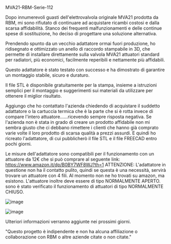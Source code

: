 MVA21-RBM-Serie-112

Dopo innumerevoli guasti dell'elettrovalvola originale MVA21 prodotta da RBM, mi sono rifiutato di continuare ad acquistare ricambi costosi e dalla scarsa affidabilità. Stanco dei frequenti malfunzionamenti e delle continue spese di sostituzione, ho deciso di progettare una soluzione alternativa.

Prendendo spunto da un vecchio adattatore ormai fuori produzione, ho ridisegnato e ottimizzato un anello di raccordo stampabile in 3D, che permette di installare direttamente sulla valvola MVA21 attuatori standard per radiatori, più economici, facilmente reperibili e nettamente più affidabili.

Questo adattatore è stato testato con successo e ha dimostrato di garantire un montaggio stabile, sicuro e duraturo.

Il file STL è disponibile gratuitamente per la stampa, insieme a istruzioni semplici per il montaggio e suggerimenti sui materiali da utilizzare per ottenere il miglior risultato.

Aggiungo che ho contattato l'azienda chiedendo di acquistare il suddetto adattatore o la cartuccia termica che è la parte che si è rotta invece di compare l'intero attuatore......ricevendo sempre risposta negativa. Se l'azienda non è stata in grado di creare un prodotto affidabile non mi sembra giusto che ci debbano rimettere i clienti che hanno già comprato varie volte il loro prodotto di scarsa qualità a prezzi assurdi. E quindi ho ricreato l'adattatore, di cui pubblicherò il file STL e il file FREECAD entro pochi giorni.

Le misure dell'adattatore sono compatibili per il funzionamento con un attuatore da 12€ che si può comprare al seguente link:
https://www.amazon.it/dp/B0BY7WF8WJ?th=1
ATTENZIONE: L'adattatore in questione non ha il contatto pulito, quindi se questa è una necessità, servirà trovare un attuatore con 4 fili. Al momento non ne ho trovati su amazon, ma esistono.
L'attuatore inoltre deve essere di tipo NORMALMENTE APERTO. sono è stato verificato il funzionamento di attuatori di tipo NORMALMENTE CHIUSO.

![image](https://github.com/user-attachments/assets/16244c59-9399-46eb-95d4-900be709e740)


![image](https://github.com/user-attachments/assets/cd59f9d3-c731-4a96-bef5-b25862953de8)




Ulteriori informazioni verranno aggiunte nei prossimi giorni.

"Questo progetto è indipendente e non ha alcuna affiliazione o collaborazione con RBM o altre aziende citate o non citate."

